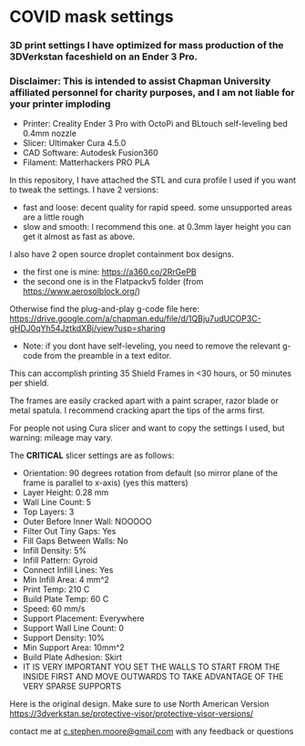 # COVID mask settings
### 3D print settings I have optimized for mass production of the 3DVerkstan faceshield on an Ender 3 Pro.  
### Disclaimer: This is intended to assist Chapman University affiliated personnel for charity purposes, and I am not liable for your printer imploding  

* Printer: Creality Ender 3 Pro with OctoPi and BLtouch self-leveling bed 0.4mm nozzle
* Slicer: Ultimaker Cura 4.5.0
* CAD Software: Autodesk Fusion360
* Filament: Matterhackers PRO PLA

In this repository, I have attached the STL and cura profile I used if you want to tweak the settings.  I have 2 versions: 
* fast and loose: decent quality for rapid speed.  some unsupported areas are a little rough
* slow and smooth: I recommend this one.  at 0.3mm layer height you can get it almost as fast as above.  

I also have 2 open source droplet containment box designs.
* the first one is mine: https://a360.co/2RrGePB  
* the second one is in the Flatpackv5 folder (from https://www.aerosolblock.org/)

Otherwise find the
plug-and-play g-code file here: https://drive.google.com/a/chapman.edu/file/d/1QBju7udUCOP3C-gHDJ0qYh54JztkdXBj/view?usp=sharing
* Note: if you dont have self-leveling, you need to remove the relevant g-code from the preamble in a text editor.

This can accomplish printing 35 Shield Frames in <30 hours, or 50 minutes per shield.  

The frames are easily cracked apart with a paint scraper, razor blade or metal spatula.  I recommend cracking apart the tips of the arms first.  

For people not using Cura slicer and want to copy the settings I used, but warning: mileage may vary.  

The **CRITICAL** slicer settings are as follows:
* Orientation: 90 degrees rotation from default (so mirror plane of the frame is parallel to x-axis) (yes this matters)
* Layer Height: 0.28 mm
* Wall Line Count: 5 
* Top Layers: 3
* Outer Before Inner Wall: NOOOOO
* Filter Out Tiny Gaps: Yes
* Fill Gaps Between Walls: No
* Infill Density: 5%
* Infill Pattern: Gyroid
* Connect Infill Lines: Yes
* Min Infill Area: 4 mm^2
* Print Temp: 210 C
* Build Plate Temp: 60 C
* Speed: 60 mm/s
* Support Placement: Everywhere
* Support Wall Line Count: 0
* Support Density: 10%
* Min Support Area: 10mm^2
* Build Plate Adhesion: Skirt
* IT IS VERY IMPORTANT YOU SET THE WALLS TO START FROM THE INSIDE FIRST AND MOVE OUTWARDS TO TAKE ADVANTAGE OF THE VERY SPARSE SUPPORTS

Here is the original design.  Make sure to use North American Version 
https://3dverkstan.se/protective-visor/protective-visor-versions/

contact me at c.stephen.moore@gmail.com with any feedback or questions
